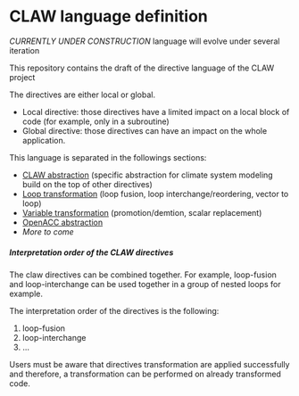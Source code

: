 # CLAW language definition

*CURRENTLY UNDER CONSTRUCTION* language will evolve under several iteration

This repository contains the draft of the directive language of the CLAW
project

The directives are either local or global.

* Local directive: those directives have a limited impact on a local block of
code (for example, only in a subroutine)
* Global directive: those directives can have an impact on the whole
application.


This language is separated in the followings sections:
* [CLAW abstraction](https://github.com/clementval/claw-definition/blob/master/definition/claw-abstraction.md) (specific abstraction for climate system modeling build
  on the top of other directives)
* [Loop transformation](https://github.com/clementval/claw-definition/blob/master/definition/loop-transform.md) (loop fusion, loop interchange/reordering, vector to loop)
* [Variable transformation](https://github.com/clementval/claw-definition/blob/master/definition/var-transform.md) (promotion/demtion, scalar replacement)
* [OpenACC abstraction](https://github.com/clementval/claw-definition/blob/master/definition/openacc-abstraction.md)
* *More to come*


##### Interpretation order of the CLAW directives
The claw directives can be combined together. For example, loop-fusion and
loop-interchange can be used together in a group of nested loops for example.

The interpretation order of the directives is the following:

1. loop-fusion
2. loop-interchange
3. ...

<!--- TODO Add directives in correct order --->

Users must be aware that directives transformation are applied successfully and
therefore, a transformation can be performed on already transformed code.
